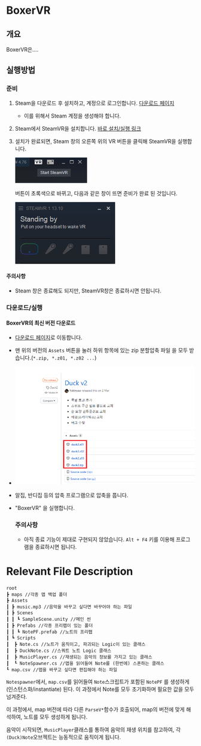 # BoxerVR

## 개요
BoxerVR은....


## 실행방법

### 준비
1. Steam을 다운로드 후 설치하고, 계정으로 로그인합니다. [다운로드 페이지](https://store.steampowered.com/about/)
   
   - 이를 위해서 Steam 계정을 생성해야 합니다.
2. Steam에서 SteamVR을 설치합니다. [바로 설치/실행 링크](steam://run/250820)
3. 설치가 완료되면, Steam 창의 오른쪽 위의 VR 버튼을 클릭해 SteamVR을 실행합니다.

    ![StartSteamVR](./Doc/StartSteamVR.png)
    
    버튼이 초록색으로 바뀌고, 다음과 같은 창이 뜨면 준비가 완료 된 것입니다.
    
   ![SteamVRWindow](./Doc/SteamVRWindow.png)

#### 주의사항

* Steam 창은 종료해도 되지만, SteamVR창은 종료하시면 안됩니다.





### 다운로드/실행

#### BoxerVR의 최신 버전 다운로드

- [다운로드 페이지](https://github.com/Yukinyaa/BoxerVR/releases)로 이동합니다.

- 맨 위의 버전의 `Assets` 버튼을 눌러 하위 항목에 있는 zip 분할압축 파일 을 모두 받습니다.(`*.zip, *.z01, *.z02 ...`)

- ![DownloadBinary](./Doc/DownloadBinary.png)

- 알집, 반디집 등의 압축 프로그램으로 압축을 풉니다.

- "BoxerVR" 을 실행합니다.

  ### 주의사항

  - 아직 종료 기능이 제대로 구현되지 않았습니다.
    `Alt + F4` 키를 이용해 프로그램을 종료하시면 됩니다.

# Relevant File Description

```
root
┣ maps //각종 맵 백업 폴더
┣ Assets
┃ ┣ music.mp3 //음악을 바꾸고 싶다면 바꾸어야 하는 파일
┃ ┣ Scenes
┃ ┃ ┗ SampleScene.unity //메인 씬
┃ ┣ Prefabs //각종 프리팹이 있는 폴더
┃ ┃ ┗ NotePF.prefab //노트의 프리팹
┃ ┗ Scripts
┃  ┣ Note.cs //노트가 움직이고, 파괴되는 Logic이 있는 클래스
┃  ┣ DuckNote.cs //스쿼트 노트 Logic 클래스
┃  ┣ MusicPlayer.cs //재생되는 음악의 정보를 가지고 있는 클래스
┃  ┖ NoteSpawner.cs //맵을 읽어들여 Note를 (한번에) 스폰하는 클래스
┖ map.csv //맵을 바꾸고 싶다면 편집해야 하는 파일

```

`Notespawner`에서, `map.csv`를 읽어들여 `Note`스크립트가 포함된 `NotePF` 를 생성하게(인스턴스화/instantiate) 된다. 
이 과정에서 Note를 모두 초기화하며 필요한 값을 모두 넘겨준다.

이 과정에서, map 버전에 따라 다른 `ParseV*`함수가 호출되어, map의 버전에 맞게 해석하여, 노트를 모두 생성하게 됩니다.

음악이 시작되면, `MusicPlayer`클래스를 통하여 음악의 재생 위치를 참고하여, 각 `(Duck)Note`오브젝트는 능동적으로 움직이게 됩니다.